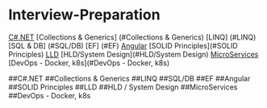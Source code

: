 # Interview-Preparation

[C#.NET](#C#.NET)
[Collections & Generics] (#Collections & Generics)
[LINQ] (#LINQ)
[SQL & DB] (#SQL/DB)
[EF] (#EF)
[Angular](#Angular)
[SOLID Principles](#SOLID Principles)
[LLD](#LLD)
[HLD/System Design](#HLD/System Design)
[MicroServices](#MicroServices)
[DevOps - Docker, k8s](#DevOps - Docker, k8s) 

##C#.NET
##Collections & Generics
##LINQ
##SQL/DB
##EF
##Angular
##SOLID Principles
##LLD
##HLD / System Design
##MicroServices
##DevOps - Docker, k8s
